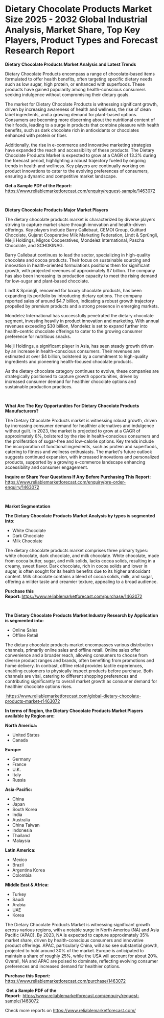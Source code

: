 <p><h1>Dietary Chocolate Products Market Size 2025 - 2032 Global Industrial Analysis, Market Share, Top Key Players, Product Types and Forecast Research Report</h1></p><p><strong>Dietary Chocolate Products Market Analysis and Latest Trends</strong></p>
<p><p>Dietary Chocolate Products encompass a range of chocolate-based items formulated to offer health benefits, often targeting specific dietary needs such as low sugar, high protein, or enhanced with superfoods. These products have gained popularity among health-conscious consumers seeking indulgence without compromising their dietary goals. </p><p>The market for Dietary Chocolate Products is witnessing significant growth, driven by increasing awareness of health and wellness, the rise of clean label ingredients, and a growing demand for plant-based options. Consumers are becoming more discerning about the nutritional content of their foods, leading to a surge in products that combine pleasure with health benefits, such as dark chocolate rich in antioxidants or chocolates enhanced with protein or fiber.</p><p>Additionally, the rise in e-commerce and innovative marketing strategies have expanded the reach and accessibility of these products. The Dietary Chocolate Products Market is expected to grow at a CAGR of 13.2% during the forecast period, highlighting a robust trajectory fueled by ongoing trends in health and wellness. Key players are continually working on product innovations to cater to the evolving preferences of consumers, ensuring a dynamic and competitive market landscape.</p></p>
<p><strong>Get a Sample PDF of the Report:&nbsp;</strong> <a href="https://www.reliablemarketforecast.com/enquiry/request-sample/1463072?utm_campaign=2290&utm_medium=2&utm_source=Github&utm_content=ia&utm_term=14022025&utm_id=dietary-chocolate-products">https://www.reliablemarketforecast.com/enquiry/request-sample/1463072</a></p>
<p>&nbsp;</p>
<p><strong>Dietary Chocolate Products Major Market Players</strong></p>
<p><p>The dietary chocolate products market is characterized by diverse players striving to capture market share through innovation and health-driven offerings. Key players include Barry Callebaut, CEMOI Group, Guittard Chocolate, Gujarat Cooperative Milk Marketing Federation, Lindt & Sprüngli, Meiji Holdings, Migros Cooperatives, Mondelez International, Pascha Chocolate, and SCHOKINAG.</p><p>Barry Callebaut continues to lead the sector, specializing in high-quality chocolate and cocoa products. Their focus on sustainable sourcing and innovation in health-oriented formulations positions them for significant growth, with projected revenues of approximately $7 billion. The company has also been increasing its production capacity to meet the rising demand for low-sugar and plant-based chocolate.</p><p>Lindt & Sprüngli, renowned for luxury chocolate products, has been expanding its portfolio by introducing dietary options. The company reported sales of around $4.7 billion, indicating a robust growth trajectory propelled by premium products and a strong presence in emerging markets.</p><p>Mondelez International has successfully penetrated the dietary chocolate segment, investing heavily in product innovation and marketing. With annual revenues exceeding $30 billion, Mondelez is set to expand further into health-centric chocolate offerings to cater to the growing consumer preference for nutritious snacks.</p><p>Meiji Holdings, a significant player in Asia, has seen steady growth driven by an increase in health-conscious consumers. Their revenues are estimated at over $4 billion, bolstered by a commitment to high-quality ingredients and pioneering health-focused chocolate products.</p><p>As the dietary chocolate category continues to evolve, these companies are strategically positioned to capture growth opportunities, driven by increased consumer demand for healthier chocolate options and sustainable production practices.</p></p>
<p>&nbsp;</p>
<p><strong>What Are The Key Opportunities For Dietary Chocolate Products Manufacturers?</strong></p>
<p><p>The Dietary Chocolate Products market is witnessing robust growth, driven by increasing consumer demand for healthier alternatives and indulgence without guilt. In 2023, the market is projected to grow at a CAGR of approximately 8%, bolstered by the rise in health-conscious consumers and the proliferation of sugar-free and low-calorie options. Key trends include the incorporation of functional ingredients, such as protein and superfoods, catering to fitness and wellness enthusiasts. The market's future outlook suggests continued expansion, with increased innovations and personalized products, supported by a growing e-commerce landscape enhancing accessibility and consumer engagement.</p></p>
<p><strong>Inquire or Share Your Questions If Any Before Purchasing This Report:</strong> <a href="https://www.reliablemarketforecast.com/enquiry/pre-order-enquiry/1463072?utm_campaign=2290&utm_medium=2&utm_source=Github&utm_content=ia&utm_term=14022025&utm_id=dietary-chocolate-products">https://www.reliablemarketforecast.com/enquiry/pre-order-enquiry/1463072</a></p>
<p>&nbsp;</p>
<p><strong>Market Segmentation</strong></p>
<p><strong>The Dietary Chocolate Products Market Analysis by types is segmented into:</strong></p>
<p><ul><li>White Chocolate</li><li>Dark Chocolate</li><li>Milk Chocolate</li></ul></p>
<p><p>The dietary chocolate products market comprises three primary types: white chocolate, dark chocolate, and milk chocolate. White chocolate, made from cocoa butter, sugar, and milk solids, lacks cocoa solids, resulting in a creamy, sweet flavor. Dark chocolate, rich in cocoa solids and lower in sugar, is often sought for its health benefits due to its higher antioxidant content. Milk chocolate contains a blend of cocoa solids, milk, and sugar, offering a milder taste and creamier texture, appealing to a broad audience.</p></p>
<p><strong>Purchase this Report:&nbsp;</strong><a href="https://www.reliablemarketforecast.com/purchase/1463072?utm_campaign=2290&utm_medium=2&utm_source=Github&utm_content=ia&utm_term=14022025&utm_id=dietary-chocolate-products">https://www.reliablemarketforecast.com/purchase/1463072</a></p>
<p>&nbsp;</p>
<p><strong>The Dietary Chocolate Products Market Industry Research by Application is segmented into:</strong></p>
<p><ul><li>Online Sales</li><li>Offline Retail</li></ul></p>
<p><p>The dietary chocolate products market encompasses various distribution channels, primarily online sales and offline retail. Online sales offer convenience and a broader reach, allowing consumers to choose from diverse product ranges and brands, often benefiting from promotions and home delivery. In contrast, offline retail provides tactile experiences, enabling customers to physically inspect products before purchase. Both channels are vital, catering to different shopping preferences and contributing significantly to overall market growth as consumer demand for healthier chocolate options rises.</p></p>
<p><a href="https://www.reliablemarketforecast.com/global-dietary-chocolate-products-market-r1463072?utm_campaign=2290&utm_medium=2&utm_source=Github&utm_content=ia&utm_term=14022025&utm_id=dietary-chocolate-products">&nbsp;https://www.reliablemarketforecast.com/global-dietary-chocolate-products-market-r1463072</a></p>
<p><strong>In terms of Region, the Dietary Chocolate Products Market Players available by Region are:</strong></p>
<p>
    <p> <strong> North America: </strong>
        <ul>
            <li>United States</li>
            <li>Canada</li>
        </ul>
        </p> 
    <p> <strong> Europe: </strong>
        <ul>
            <li>Germany</li>
            <li>France</li>
            <li>U.K.</li>
            <li>Italy</li>
            <li>Russia</li>
        </ul>
        </p> 
    <p> <strong> Asia-Pacific: </strong>
        <ul>
            <li>China</li>
            <li>Japan</li>
            <li>South Korea</li>
            <li>India</li>
            <li>Australia</li>
            <li>China Taiwan</li>
            <li>Indonesia</li>
            <li>Thailand</li>
            <li>Malaysia</li>
        </ul>
        </p> 
    <p> <strong> Latin America: </strong>
        <ul>
            <li>Mexico</li>
            <li>Brazil</li>
            <li>Argentina Korea</li>
            <li>Colombia</li>
        </ul>
        </p> 
    <p> <strong> Middle East & Africa: </strong>
        <ul>
            <li>Turkey</li>
            <li>Saudi</li>
            <li>Arabia</li>
            <li>UAE</li>
            <li>Korea</li>
        </ul>
    </p>
    </p>
<p><p>The Dietary Chocolate Products Market is witnessing significant growth across various regions, with a notable surge in North America (NA) and Asia Pacific (APAC). By 2023, NA is expected to capture approximately 35% market share, driven by health-conscious consumers and innovative product offerings. APAC, particularly China, will also see substantial growth, projected to hold around 30% of the market. Europe is anticipated to maintain a share of roughly 25%, while the USA will account for about 20%. Overall, NA and APAC are poised to dominate, reflecting evolving consumer preferences and increased demand for healthier options.</p></p>
<p><strong>Purchase this Report: </strong><a href="https://www.reliablemarketforecast.com/purchase/1463072?utm_campaign=2290&utm_medium=2&utm_source=Github&utm_content=ia&utm_term=14022025&utm_id=dietary-chocolate-products">https://www.reliablemarketforecast.com/purchase/1463072</a></p>
<p>&nbsp;<strong>Get a Sample PDF of the Report:&nbsp;&nbsp;</strong><a href="https://www.reliablemarketforecast.com/enquiry/request-sample/1463072?utm_campaign=2290&utm_medium=2&utm_source=Github&utm_content=ia&utm_term=14022025&utm_id=dietary-chocolate-products">https://www.reliablemarketforecast.com/enquiry/request-sample/1463072</a></p>
<p><strong></strong></p>
<p>Check more reports on <a href="https://www.reliablemarketforecast.com/?utm_campaign=2290&utm_medium=2&utm_source=Github&utm_content=ia&utm_term=14022025&utm_id=dietary-chocolate-products">https://www.reliablemarketforecast.com/</a></p>